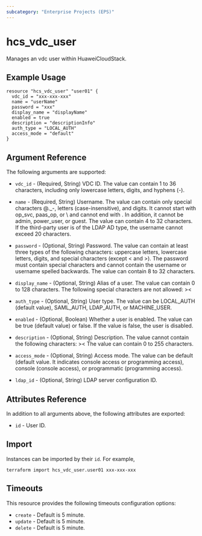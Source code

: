 ```yaml
---
subcategory: "Enterprise Projects (EPS)"
---
```


# hcs_vdc_user

Manages an vdc user within HuaweiCloudStack.

## Example Usage

```hcl
resource "hcs_vdc_user" "user01" {
  vdc_id = "xxx-xxx-xxx"
  name = "userName"
  password = "xxx"
  display_name = "displayName"
  enabled = true
  description = "descriptionInfo"
  auth_type = "LOCAL_AUTH"
  access_mode = "default"
}
```

## Argument Reference

The following arguments are supported:

* `vdc_id` - (Required, String) VDC ID. The value can contain 1 to 36 characters, including only lowercase letters, digits, and hyphens (-).

* `name` - (Required, String) Username. The value can contain only special characters @._-, letters (case-insensitive), and digits. It cannot start with op_svc, paas_op, or \ and cannot end with \. In addition, it cannot be admin, power_user, or guest. The value can contain 4 to 32 characters. If the third-party user is of the LDAP AD type, the username cannot exceed 20 characters.

* `password` - (Optional, String) Password. The value can contain at least three types of the following characters: uppercase letters, lowercase letters, digits, and special characters (except < and >). The password must contain special characters and cannot contain the username or username spelled backwards. The value can contain 8 to 32 characters.

* `display_name` - (Optional, String) Alias of a user. The value can contain 0 to 128 characters. The following special characters are not allowed: ><

* `auth_type` - (Optional, String) User type. The value can be LOCAL_AUTH (default value), SAML_AUTH, LDAP_AUTH, or MACHINE_USER.

* `enabled` - (Optional, Boolean) Whether a user is enabled. The value can be true (default value) or false. If the value is false, the user is disabled.

* `description` - (Optional, String) Description. The value cannot contain the following characters: >< The value can contain 0 to 255 characters.

* `access_mode` - (Optional, String) Access mode. The value can be default (default value. It indicates console access or programming access), console (console access), or programmatic (programming access).

* `ldap_id` - (Optional, String) LDAP server configuration ID.

## Attributes Reference

In addition to all arguments above, the following attributes are exported:

* `id` - User ID.

## Import

Instances can be imported by their `id`. For example,

```
terraform import hcs_vdc_user.user01 xxx-xxx-xxx
```

## Timeouts

This resource provides the following timeouts configuration options:

* `create` - Default is 5 minute.
* `update` - Default is 5 minute.
* `delete` - Default is 5 minute.